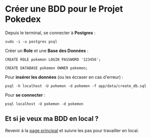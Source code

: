 # Créer une BDD pour le Projet Pokedex

Depuis le terminal, se connecter à **Postgres** :

```shell
sudo -i -u postgres psql
```

Créer un **Role** et une **Base des Données** :

```psql
CREATE ROLE pokemon LOGIN PASSWORD '123456';

CREATE DATABASE pokemon OWNER pokemon;
```

Pour **insérer les données** (ou les écraser en cas d'erreur) :

```shell
psql -h localhost -U pokemon -d pokemon -f app/data/create_db.sql
```

Pour **se connecter** :

```shell
psql localhost -U pokemon -d pokemon
```
## Et si je veux ma BDD en local ?

Revenir à la [page principal](./readme.md) et suivre les pas pour travailler en local.